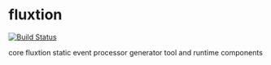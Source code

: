 # fluxtion

[![Build Status](https://travis-ci.org/v12technology/fluxtion.svg?branch=master)](https://travis-ci.org/v12technology/fluxtion)

core fluxtion static event processor generator tool and runtime components
